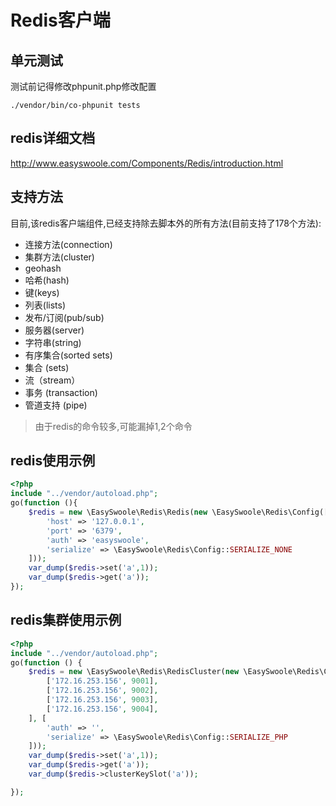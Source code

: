 # Redis客户端

## 单元测试
测试前记得修改phpunit.php修改配置
```
./vendor/bin/co-phpunit tests
```
## redis详细文档
http://www.easyswoole.com/Components/Redis/introduction.html

## 支持方法
目前,该redis客户端组件,已经支持除去脚本外的所有方法(目前支持了178个方法):

- 连接方法(connection)
- 集群方法(cluster)
- geohash
- 哈希(hash)
- 键(keys)
- 列表(lists)
- 发布/订阅(pub/sub)
- 服务器(server)
- 字符串(string)
- 有序集合(sorted sets)
- 集合 (sets)
- 流（stream）
- 事务 (transaction)
- 管道支持 (pipe)

> 由于redis的命令较多,可能漏掉1,2个命令


## redis使用示例

```php
<?php
include "../vendor/autoload.php";
go(function (){
    $redis = new \EasySwoole\Redis\Redis(new \EasySwoole\Redis\Config([
        'host' => '127.0.0.1',
        'port' => '6379',
        'auth' => 'easyswoole',
        'serialize' => \EasySwoole\Redis\Config::SERIALIZE_NONE
    ]));
    var_dump($redis->set('a',1));
    var_dump($redis->get('a'));
});
```

## redis集群使用示例

```php
<?php
include "../vendor/autoload.php";
go(function () {
    $redis = new \EasySwoole\Redis\RedisCluster(new \EasySwoole\Redis\ClusterConfig([
        ['172.16.253.156', 9001],
        ['172.16.253.156', 9002],
        ['172.16.253.156', 9003],
        ['172.16.253.156', 9004],
    ], [
        'auth' => '',
        'serialize' => \EasySwoole\Redis\Config::SERIALIZE_PHP
    ]));
    var_dump($redis->set('a',1));
    var_dump($redis->get('a'));
    var_dump($redis->clusterKeySlot('a'));

});
```